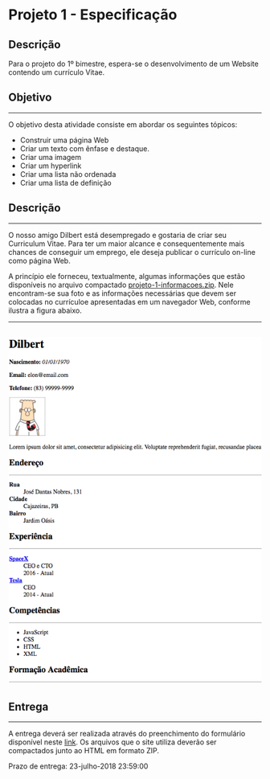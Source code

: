 # Projeto 1 - Especificação

## Descrição
Para o projeto do 1º bimestre, espera-se o desenvolvimento de um Website contendo um currículo Vitae.

## Objetivo
---
O objetivo desta atividade consiste em abordar os seguintes tópicos:

- Construir uma página Web
- Criar um texto com ênfase e destaque.
- Criar uma imagem
- Criar um hyperlink
- Criar uma lista não ordenada
- Criar uma lista de definição

## Descrição
---

O nosso amigo Dilbert está desempregado e gostaria de criar seu Curriculum Vitae. Para ter um maior alcance e consequentemente mais chances de conseguir um emprego, ele deseja publicar o currículo on-line como página Web.

A princípio ele forneceu, textualmente, algumas informações que estão disponíveis no arquivo compactado [projeto-1-informacoes.zip](projeto-1-informacoes.zip). Nele encontram-se sua foto e as informações necessárias que devem ser colocadas no currículoe apresentadas em um navegador Web, conforme ilustra a figura abaixo.

---
![Layout Curriculum](projeto-1-screen.png)
---

## Entrega
---
A entrega deverá ser realizada através do preenchimento do formulário disponível neste [link](https://goo.gl/forms/Kxz6jvZ0KXoqHEd82). Os arquivos que o site utiliza deverão ser compactados junto ao HTML em formato ZIP.

Prazo de entrega: 23-julho-2018 23:59:00
